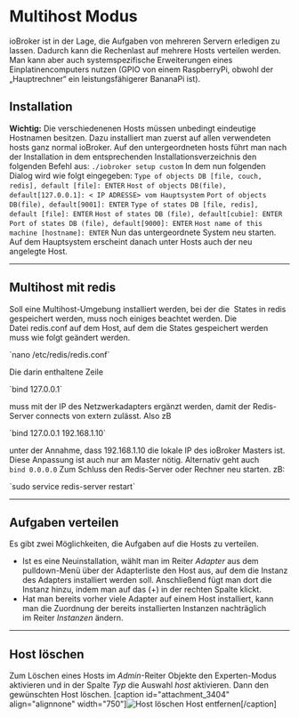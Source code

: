# Multihost Modus

ioBroker ist in der Lage, die Aufgaben von mehreren Servern erledigen zu lassen. Dadurch kann die Rechenlast auf mehrere Hosts verteilen werden. Man kann aber auch systemspezifische Erweiterungen eines Einplatinencomputers nutzen (GPIO von einem RaspberryPi, obwohl der „Hauptrechner“ ein leistungsfähigerer BananaPi ist).

## Installation

**Wichtig:** Die verschiedenenen Hosts müssen unbedingt eindeutige Hostnamen besitzen. Dazu installiert man zuerst auf allen verwendeten hosts ganz normal ioBroker. Auf den untergeordneten hosts führt man nach der Installation in dem entsprechenden Installationsverzeichnis den folgenden Befehl aus: `./iobroker setup custom` In dem nun folgenden Dialog wird wie folgt eingegeben: `Type of objects DB [file, couch, redis], default [file]: ENTER` `Host of objects DB(file), default[127.0.0.1]: < IP ADRESSE> vom Hauptsystem` `Port of objects DB(file), default[9001]: ENTER` `Type of states DB [file, redis], default [file]: ENTER` `Host of states DB (file), default[cubie]: ENTER` `Port of states DB (file), default[9000]: ENTER` `Host name of this machine [hostname]: ENTER` Nun das untergeordnete System neu starten. Auf dem Hauptsystem erscheint danach unter Hosts auch der neu angelegte Host.

* * *

## Multihost mit redis

Soll eine Multihost-Umgebung installiert werden, bei der die  States in redis gespeichert werden, muss noch einiges beachtet werden. Die Datei redis.conf auf dem Host, auf dem die States gespeichert werden muss wie folgt geändert werden.

<div class="codebox">`nano /etc/redis/redis.conf`</div>

Die darin enthaltene Zeile

<div class="codebox">`bind 127.0.0.1`</div>

muss mit der IP des Netzwerkadapters ergänzt werden, damit der Redis-Server connects von extern zulässt. Also zB

<div class="codebox">`bind 127.0.0.1 192.168.1.10`</div>

unter der Annahme, dass 192.168.1.10 die lokale IP des ioBroker Masters ist. Diese Anpassung ist auch nur am Master nötig. Alternativ geht auch `bind 0.0.0.0` Zum Schluss den Redis-Server oder Rechner neu starten. zB:

<div class="codebox">`sudo service redis-server restart`</div>

* * *

## Aufgaben verteilen

Es gibt zwei Möglichkeiten, die Aufgaben auf die Hosts zu verteilen.

*   Ist es eine Neuinstallation, wählt man im Reiter _Adapter_ aus dem pulldown-Menü über der Adapterliste den Host aus, auf dem die Instanz des Adapters installiert werden soll. Anschließend fügt man dort die Instanz hinzu, indem man auf das (+) in der rechten Spalte klickt.
*   Hat man bereits vorher viele Adapter auf einem Host installiert, kann man die Zuordnung der bereits installierten Instanzen nachträglich im Reiter _Instanzen_ ändern.

* * *

## Host löschen

Zum Löschen eines Hosts im _Admin_-Reiter Objekte den Experten-Modus aktivieren und in der Spalte _Typ_ die Auswahl _host_ aktivieren. Dann den gewünschten Host löschen. [caption id="attachment_3404" align="alignnone" width="750"]![Host löschen](http://www.iobroker.net/wp-content/uploads/Bildschirmfoto-2016-03-25-um-21.17.08-1024x122.png) Host entfernen[/caption]